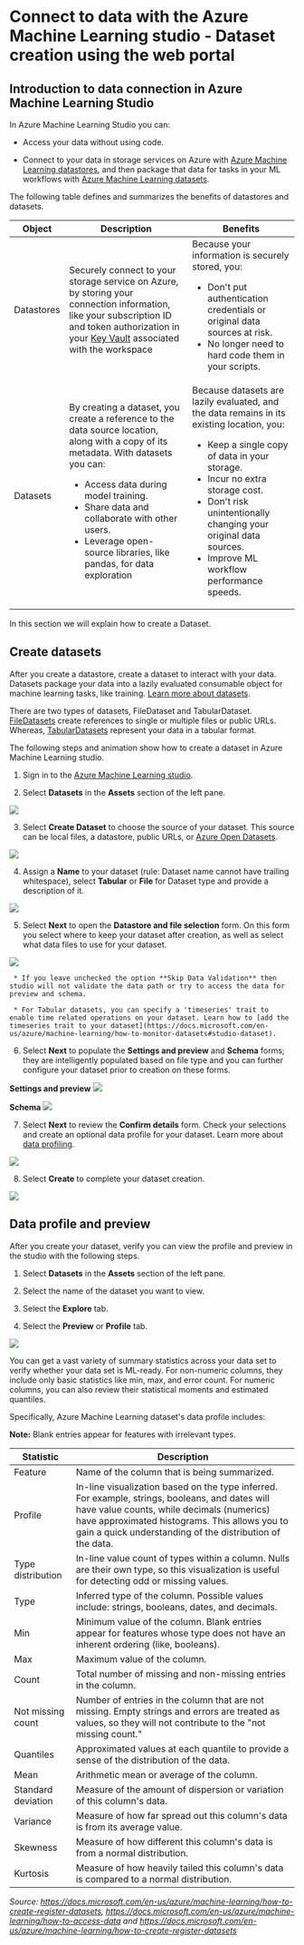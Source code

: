 # Connect to data with the Azure Machine Learning studio - Dataset creation using the web portal

## Introduction to data connection in Azure Machine Learning Studio

In Azure Machine Learning Studio you can:
* Access your data without using code. 

* Connect to your data in storage services on Azure with [Azure Machine Learning datastores](https://docs.microsoft.com/en-us/azure/machine-learning/how-to-access-data), and then package that data for tasks in your ML workflows with [Azure Machine Learning datasets](https://docs.microsoft.com/en-us/azure/machine-learning/how-to-create-register-datasets).

The following table defines and summarizes the benefits of datastores and datasets.

| **Object** | **Description** | **Benefits** |
| ---------- | -------------- | ---------------- |
|Datastores | Securely connect to your storage service on Azure, by storing your connection information, like your subscription ID and token authorization in your [Key Vault](https://azure.microsoft.com/services/key-vault/) associated with the workspace | Because your information is securely stored, you: <ul><li>Don't put authentication credentials or original data sources at risk.</li><li>No longer need to hard code them in your scripts.</li></ul>|
|Datasets | By creating a dataset, you create a reference to the data source location, along with a copy of its metadata. With datasets you can: <ul><li> Access data during model training.</li><li>Share data and collaborate with other users.</li><li>Leverage open-source libraries, like pandas, for data exploration</li></ul> | Because datasets are lazily evaluated, and the data remains in its existing location, you: <ul><li>Keep a single copy of data in your storage.</li><li> Incur no extra storage cost.</li><li> Don't risk unintentionally changing your original data sources.</li><li>Improve ML workflow performance speeds.</li></ul>|

In this section we will explain how to create a Dataset.


## Create datasets

After you create a datastore, create a dataset to interact with your data. Datasets package your data into a lazily evaluated consumable object for machine learning tasks, like training. [Learn more about datasets](https://docs.microsoft.com/en-us/azure/machine-learning/how-to-create-register-datasets).

There are two types of datasets, FileDataset and TabularDataset. 
[FileDatasets](https://docs.microsoft.com/en-us/azure/machine-learning/how-to-create-register-datasets#filedataset) create references to single or multiple files or public URLs. Whereas, [TabularDatasets](https://docs.microsoft.com/en-us/azure/machine-learning/how-to-create-register-datasets#tabulardataset) represent your data in a tabular format.

The following steps and animation show how to create a dataset in Azure Machine Learning studio.

1. Sign in to the [Azure Machine Learning studio](https://ml.azure.com/).

2. Select **Datasets** in the **Assets** section of the left pane.

![](../Images/dataset1.PNG)

3. Select **Create Dataset** to choose the source of your dataset. This source can be local files, a datastore, public URLs, or [Azure Open Datasets](https://docs.microsoft.com/en-us/azure/open-datasets/how-to-create-azure-machine-learning-dataset-from-open-dataset).

![](../Images/dataset2.PNG)

4. Assign a **Name** to your dataset (rule: Dataset name cannot have trailing whitespace), select **Tabular** or **File** for Dataset type and provide a description of it. 

![](../Images/dataset3.PNG)

5. Select **Next** to open the **Datastore and file selection** form. On this form you select where to keep your dataset after creation, as well as select what data files to use for your dataset. 

![](../Images/dataset4.PNG)

     * If you leave unchecked the option **Skip Data Validation** then studio will not validate the data path or try to access the data for preview and schema.

     * For Tabular datasets, you can specify a 'timeseries' trait to enable time related operations on your dataset. Learn how to [add the timeseries trait to your dataset](https://docs.microsoft.com/en-us/azure/machine-learning/how-to-monitor-datasets#studio-dataset).

6. Select **Next** to populate the **Settings and preview** and **Schema** forms; they are intelligently populated based on file type and you can further configure your dataset prior to creation on these forms.

**Settings and preview**
![](../Images/dataset5.PNG)

**Schema**
![](../Images/dataset6.PNG)

7. Select **Next** to review the **Confirm details** form. Check your selections and create an optional data profile for your dataset. Learn more about [data profiling](https://docs.microsoft.com/en-us/azure/machine-learning/how-to-connect-data-ui#profile).

![](../Images/dataset7.PNG)

8. Select **Create** to complete your dataset creation.

![](../Images/dataset8.PNG)

## Data profile and preview
After you create your dataset, verify you can view the profile and preview in the studio with the following steps.

1. Select **Datasets** in the **Assets** section of the left pane.

2. Select the name of the dataset you want to view.

3. Select the **Explore** tab.

4. Select the **Preview** or **Profile** tab.

![](https://docs.microsoft.com/en-us/azure/machine-learning/media/how-to-connect-data-ui/dataset-preview-profile.gif)

You can get a vast variety of summary statistics across your data set to verify whether your data set is ML-ready. For non-numeric columns, they include only basic statistics like min, max, and error count. For numeric columns, you can also review their statistical moments and estimated quantiles.

Specifically, Azure Machine Learning dataset's data profile includes:

**Note:** Blank entries appear for features with irrelevant types.

| Statistic |	Description |
| --------- | ----------- |
| Feature |	Name of the column that is being summarized. |
| Profile |	In-line visualization based on the type inferred. For example, strings, booleans, and dates will have value counts, while decimals (numerics) have approximated histograms. This allows you to gain a quick understanding of the distribution of the data. |
| Type distribution	| In-line value count of types within a column. Nulls are their own type, so this visualization is useful for detecting odd or missing values. |
| Type |	Inferred type of the column. Possible values include: strings, booleans, dates, and decimals. |
| Min |	Minimum value of the column. Blank entries appear for features whose type does not have an inherent ordering (like, booleans). |
| Max |	Maximum value of the column. |
| Count	| Total number of missing and non-missing entries in the column. |
| Not missing count |	Number of entries in the column that are not missing. Empty strings and errors are treated as values, so they will not contribute to the "not missing count."| 
| Quantiles	| Approximated values at each quantile to provide a sense of the distribution of the data.| 
| Mean |	Arithmetic mean or average of the column. |
| Standard deviation | Measure of the amount of dispersion or variation of this column's data. |
| Variance |Measure of how far spread out this column's data is from its average value. |
| Skewness |	Measure of how different this column's data is from a normal distribution. |
| Kurtosis |	Measure of how heavily tailed this column's data is compared to a normal distribution. |

_Source: https://docs.microsoft.com/en-us/azure/machine-learning/how-to-create-register-datasets, https://docs.microsoft.com/en-us/azure/machine-learning/how-to-access-data and https://docs.microsoft.com/en-us/azure/machine-learning/how-to-create-register-datasets_
